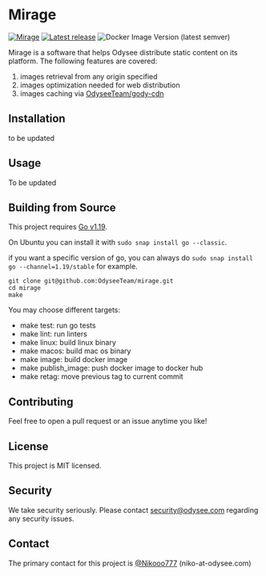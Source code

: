 # Mirage
[![Mirage](https://github.com/OdyseeTeam/mirage/actions/workflows/go.yml/badge.svg?branch=master)](https://github.com/OdyseeTeam/mirage/actions/workflows/go.yml)
[![Latest release](https://badgen.net/github/release/OdyseeTeam/mirage?cache=600)](https://github.com/OdyseeTeam/mirage/releases)
![Docker Image Version (latest semver)](https://img.shields.io/docker/v/odyseeteam/mirage)

Mirage is a software that helps Odysee distribute static content on its platform. The following features are covered:
1) images retrieval from any origin specified
2) images optimization needed for web distribution
3) images caching via [OdyseeTeam/gody-cdn](https://github.com/OdyseeTeam/gody-cdn)

## Installation
to be updated

## Usage
To be updated

## Building from Source
This project requires [Go v1.19](https://golang.org/doc/install).

On Ubuntu you can install it with `sudo snap install go --classic`.

if you want a specific version of go, you can always do `sudo snap install go --channel=1.19/stable` for example.

```
git clone git@github.com:OdyseeTeam/mirage.git
cd mirage
make
```

You may choose different targets:
- make test: run go tests
- make lint: run linters
- make linux: build linux binary
- make macos: build mac os binary
- make image: build docker image
- make publish_image: push docker image to docker hub
- make retag: move previous tag to current commit

## Contributing
Feel free to open a pull request or an issue anytime you like!

## License
This project is MIT licensed.

## Security
We take security seriously. Please contact security@odysee.com regarding any security issues.

## Contact
The primary contact for this project is [@Nikooo777](https://github.com/Nikooo777) (niko-at-odysee.com)